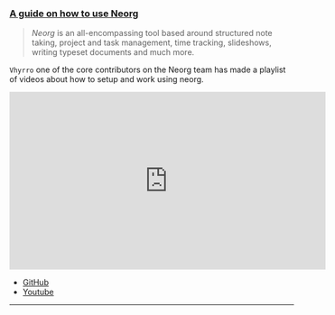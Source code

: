 <h3 id="neorg">
  <a href="#neorg">
    <span class="icon-text">
      <span class="icon">
        <i class="fa-solid fa-lightbulb"></i>
      </span>
      <span>A guide on how to use Neorg</span>
    </span>
  </a>
</h3>

> *Neorg* is an all-encompassing tool based around structured note taking, project and task management, time tracking, slideshows, writing typeset documents and much more.
>
`Vhyrro` one of the core contributors on the Neorg team has made a playlist of videos about how to setup and work using
neorg.

<iframe width="560" height="315" src="https://www.youtube.com/embed/NnmRVY22Lq8" title="YouTube video player" frameborder="0" allow="accelerometer; autoplay; clipboard-write; encrypted-media; gyroscope; picture-in-picture" allowfullscreen></iframe>

- [GitHub](https://github.com/nvim-neorg/neorg)
- [Youtube](https://www.youtube.com/watch?v=NnmRVY22Lq8&list=PLx2ksyallYzVI8CN1JMXhEf62j2AijeDa)

---
